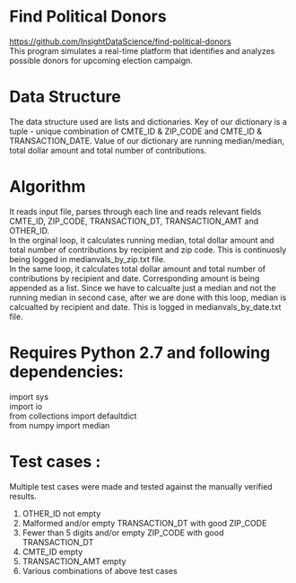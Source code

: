 # Find Political Donors # 
https://github.com/InsightDataScience/find-political-donors </br>
This program simulates a real-time platform that identifies and analyzes possible donors for upcoming election campaign. 
# Data Structure # 
The data structure used are lists and dictionaries. Key of our dictionary is a tuple - unique combination of CMTE_ID & ZIP_CODE and CMTE_ID & TRANSACTION_DATE. Value of our dictionary are running median/median, total dollar amount and total number of contributions.
# Algorithm # 
It reads input file, parses through each line and reads relevant fields CMTE_ID, ZIP_CODE, TRANSACTION_DT, TRANSACTION_AMT and OTHER_ID. </br>
In the orginal loop, it calculates running median, total dollar amount and total number of contributions by recipient and zip code. This is continuosly being logged in medianvals_by_zip.txt file. </br>
In the same loop, it calculates total dollar amount and total number of contributions by recipient and date. Corresponding amount is being appended as a list. Since we have to calcualte just a median and not the running median in second case, after we are done with this loop, median is calcualted by recipient and date. This is logged in medianvals_by_date.txt file.</br>
# Requires Python 2.7 and following dependencies: # 
import sys <br />
import io <br />
from collections import defaultdict <br />
from numpy import median <br /> 
# Test cases : # 
Multiple test cases were made and tested against the manually verified results.
1. OTHER_ID not empty <br />
2. Malformed and/or empty TRANSACTION_DT with good ZIP_CODE <br />
3. Fewer than 5 digits and/or empty ZIP_CODE with good TRANSACTION_DT <br />
4. CMTE_ID empty <br />
5. TRANSACTION_AMT empty </br>
6. Various combinations of above test cases
